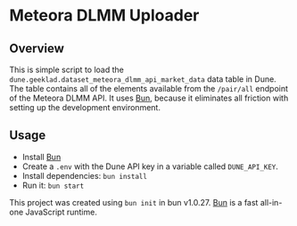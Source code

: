 # Meteora DLMM Uploader

## Overview

This is simple script to load the
`dune.geeklad.dataset_meteora_dlmm_api_market_data` data table in Dune. The
table contains all of the elements available from the `/pair/all` endpoint
of the Meteora DLMM API. It uses [Bun](https://bun.sh), because it eliminates
all friction with setting up the development environment.

## Usage

- Install [Bun](https://bun.sh)
- Create a `.env` with the Dune API key in a variable called
  `DUNE_API_KEY`.
- Install dependencies: `bun install`
- Run it: `bun start`

This project was created using `bun init` in bun v1.0.27. [Bun](https://bun.sh) is a fast all-in-one JavaScript runtime.
